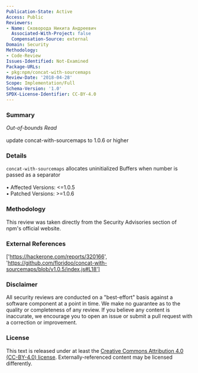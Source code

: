 ```yaml
---
Publication-State: Active
Access: Public
Reviewers:
- Name: Сковорода Никита Андреевич
  Associated-With-Project: false
  Compensation-Source: external
Domain: Security
Methodology:
- Code-Review
Issues-Identified: Not-Examined
Package-URLs:
- pkg:npm/concat-with-sourcemaps
Review-Date: '2018-04-28'
Scope: Implementation/Full
Schema-Version: '1.0'
SPDX-License-Identifier: CC-BY-4.0
---
```

### Summary
*Out-of-bounds Read*<br><br>update concat-with-sourcemaps to 1.0.6 or higher
### Details
`concat-with-sourcemaps` allocates uninitialized Buffers when number is passed as a separator
<br><br>• Affected Versions: <=1.0.5
<br>• Patched Versions: >=1.0.6
### Methodology
This review was taken directly from the Security Advisories section of npm's official website.
### External References
['https://hackerone.com/reports/320166', 'https://github.com/floridoo/concat-with-sourcemaps/blob/v1.0.5/index.js#L18']
### Disclaimer
All security reviews are conducted on a "best-effort" basis against a software component at a point in time. We make no guarantee as to the quality or completeness of any review. If you believe any content is inaccurate, we encourage you to open an issue or submit a pull request with a correction or improvement.
### License
This text is released under at least the [Creative Commons Attribution 4.0 (CC-BY-4.0) license](https://creativecommons.org/licenses/by/4.0/legalcode.txt). Externally-referenced content may be licensed differently.
